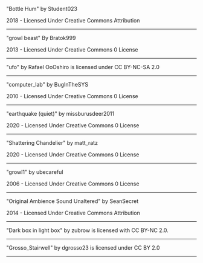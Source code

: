"Bottle Hum" by Student023

2018 - Licensed Under 
Creative Commons 
Attribution

---

"growl beast" By Bratok999

2013 - Licensed Under 
Creative Commons 
0 License

---

"ufo" by Rafael OoOshiro is licensed under CC BY-NC-SA 2.0

---

"computer_lab" by BugInTheSYS

2010 - Licensed Under 
Creative Commons 
0 License

---

"earthquake (quiet)" by missburusdeer2011

2020 - Licensed Under 
Creative Commons 
0 License

---

"Shattering Chandelier" by matt_ratz

2020 - Licensed Under 
Creative Commons 
0 License

---

"growl1" by ubecareful


2006 - Licensed Under 
Creative Commons 
0 License

---

"Original Ambience Sound Unaltered" by SeanSecret

2014 - Licensed Under 
Creative Commons 
Attribution

---

"Dark box in light box" by zubrow  is licensed with CC BY-NC 2.0. 

---

"Grosso_Stairwell" by dgrosso23 is licensed under CC BY 2.0

---
